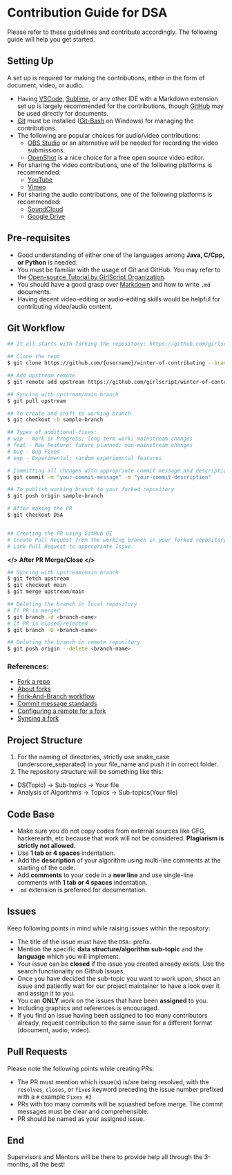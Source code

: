 # Contribution Guide for DSA
Please refer to these guidelines and contribute accordingly. The following guide will help you get started.

## Setting Up

  A set up is required for making the contributions, either in the form of document, video, or audio.
- Having [VSCode](https://code.visualstudio.com/download), [Sublime](https://www.sublimetext.com/), or any other IDE with a Markdown extension
  set up is largely recommended for the contributions, though
  [GitHub](http://github.com/) may be used directly for documents.
- [Git](https://git-scm.com/) must be installed ([Git-Bash](https://git-scm.com/download/win) on Windows) for managing the
  contributions.
- The following are popular choices for audio/video contributions:
  - [OBS Studio](https://obsproject.com/) or an alternative will be needed for recording the
  video submissions.
  - [OpenShot](https://www.openshot.org/) is a nice choice for a free open source video editor.
- For sharing the video contributions, one of the following platforms is recommended:
  - [YouTube](https://www.youtube.com/)
  - [Vimeo](https://vimeo.com/)
- For sharing the audio contributions, one of the following platforms is recommended:
  - [SoundCloud](https://soundcloud.com/)
  - [Google Drive](https://drive.google.com/drive/my-drive)

## Pre-requisites
- Good understanding of either one of the languages among **Java, C/Cpp, or Python** is needed.
- You must be familiar with the usage of Git and GitHub. You may refer to the [Open-source Tutorial by GirlScript Organization](https://www.youtube.com/watch?v=KxUj-0R2yxM).
- You should have a good grasp over [Markdown](https://www.youtube.com/watch?v=2JE66WFpaII) and how to write
  `.md` documents.
- Having decent video-editing or audio-editing skills would be helpful for contributing video/audio content.

## Git Workflow
```bash
## It all starts with forking the repository: https://github.com/girlscript/winter-of-contributing

## Clone the repo
$ git clone https://github.com/{username}/winter-of-contributing --branch DSA

## Add upstream remote
$ git remote add upstream https://github.com/girlscript/winter-of-contributing

## Syncing with upstream/main branch
$ git pull upstream

## To create and shift to working branch
$ git checkout -b sample-branch

## Types of additional-fixes:
# wip - Work in Progress; long term work; mainstream changes
# feat - New Feature; future planned; non-mainstream changes
# bug - Bug Fixes
# exp - Experimental; random experiemntal features

# Committing all changes with appropriate commit message and description
$ git commit -m "your-commit-message" -m "your-commit-description"

## To publish working branch to your forked repository
$ git push origin sample-branch

# After making the PR
$ git checkout DSA


## Creating the PR using GitHub UI
# Create Pull Request from the working branch in your forked repository to the DSA branch in the upstream repository
# Link Pull Request to appropriate Issue.

```


**</> After PR Merge/Close </>**

```bash
## Syncing with upstream/main branch
$ git fetch upstream
$ git checkout main
$ git merge upstream/main

## Deleting the branch in local repository
# If PR is merged
$ git branch -d <branch-name>  
# If PR is closed/rejected
$ git branch -D <branch-name>  

## Deleting the branch in remote repository
$ git push origin --delete <branch-name>

```


### References:

- [Fork a repo](https://docs.github.com/en/free-pro-team@latest/github/getting-started-with-github/fork-a-repo)
- [About forks](https://docs.github.com/en/free-pro-team@latest/github/collaborating-with-issues-and-pull-requests/about-forks)
- [Fork-And-Branch workflow](https://blog.scottlowe.org/2015/01/27/using-fork-branch-git-workflow/)
- [Commit message standards](https://chris.beams.io/posts/git-commit/)
- [Configuring a remote for a fork](https://docs.github.com/en/free-pro-team@latest/github/collaborating-with-issues-and-pull-requests/configuring-a-remote-for-a-fork)
- [Syncing a fork](https://docs.github.com/en/free-pro-team@latest/github/collaborating-with-issues-and-pull-requests/syncing-a-fork)


## Project Structure
1. For the naming of directories, strictly use snake_case (underscore_separated) in your file_name and push it in correct folder.
2. The repository structure will be something like this:
- DS(Topic) -> Sub-topics -> Your file
- Analysis of Algorithms -> Topics -> Sub-topics(Your file)

## Code Base
- Make sure you do not copy codes from external sources like GFG, hackerearth, etc because that work will not be considered. **Plagiarism is strictly not allowed.** 
- Use **1 tab or 4 spaces** indentation.
- Add the **description** of your algorithm using multi-line comments at the starting of the code.
- Add **comments** to your code in a **new line** and use single-line comments with **1 tab or 4 spaces** indentation.
- ``.md`` extension is preferred for documentation.


## Issues
  
Keep following points in mind while raising issues within the repository:
- The title of the issue must have the `DSA:` prefix.
- Mention the specific **data structure/algorithm sub-topic** and the **language** which you will implement.
- Your issue can be **closed** if the issue you created already exists. Use the search functionality on Github Issues.
- Once you have decided the sub-topic you want to work upon, shoot an issue and patiently wait for our project maintainer to have a look over it and assign it to you.
- You can **ONLY** work on the issues that have been **assigned** to you.
- Including graphics and references is encouraged.
- If you find an issue having been assigned to too many contributors already, request contribution to the same issue for a different format (document, audio, video).


## Pull Requests
Please note the following points while creating PRs:
- The PR must mention which issue(s) is/are being resolved, with the `resolves`, `closes`, or `fixes` keyword preceding the issue number prefixed with a `#` example `Fixes #3`
- PRs with too many commits will be squashed before merge. The commit messages must be clear and comprehensible.
- PR should be named as your assigned issue.


## End
Supervisors and Mentors will be there to provide help all through the 3-months, all the best!
